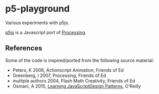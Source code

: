 # p5-playground

Various experiments with p5js.

[p5js](http://p5js.org/) is a Javascript port of [Processing](http://www.processing.org).

## References
Some of the code is inspired/ported from the following source material:

- Peters, K 2006, Actionscript Animation, Friends of Ed
- Greenberg, I 2007, Processing, Friends of Ed
- mulitple authors 2004, Flash Math Creativity, Friends of Ed
- Osmani, A 2015, [Learning JavaScriptDesign Patterns](http://addyosmani.com/resources/essentialjsdesignpatterns/book/), O'Reilly
